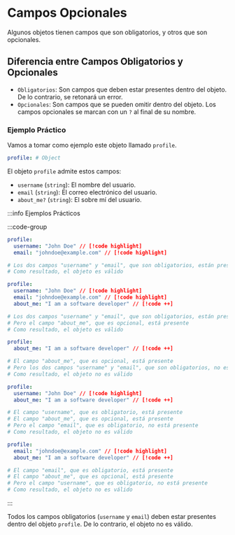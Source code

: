 # Campos Opcionales

Algunos objetos tienen campos que son obligatorios, y otros que son opcionales.

## Diferencia entre Campos Obligatorios y Opcionales

- `Obligatorios`: Son campos que deben estar presentes dentro del objeto. De lo contrario, se retonará un error.
- `Opcionales`: Son campos que se pueden omitir dentro del objeto. Los campos opcionales se marcan con un `?` al final de su nombre.

### Ejemplo Práctico

Vamos a tomar como ejemplo este objeto llamado `profile`.

```yml
profile: # Object
```

El objeto `profile` admite estos campos:

- `username` (`string`): El nombre del usuario.
- `email` (`string`): El correo electrónico del usuario.
- `about_me?` (`string`): El sobre mí del usuario.

:::info Ejemplos Prácticos

:::code-group

```yml [Objeto 1 (Válido)]
profile:
  username: "John Doe" // [!code highlight]
  email: "johndoe@example.com" // [!code highlight]

# Los dos campos "username" y "email", que son obligatorios, están presentes
# Como resultado, el objeto es válido
```

```yml [Objeto 2 (Válido)]
profile:
  username: "John Doe" // [!code highlight]
  email: "johndoe@example.com" // [!code highlight]
  about_me: "I am a software developer" // [!code ++]

# Los dos campos "username" y "email", que son obligatorios, están presentes
# Pero el campo "about_me", que es opcional, está presente
# Como resultado, el objeto es válido
```

```yml [Objeto 3 (Inválido)]
profile:
  about_me: "I am a software developer" // [!code ++]

# El campo "about_me", que es opcional, está presente
# Pero los dos campos "username" y "email", que son obligatorios, no están presentes
# Como resultado, el objeto no es válido
```

```yml [Objeto 4 (Inválido)]
profile:
  username: "John Doe" // [!code highlight]
  about_me: "I am a software developer" // [!code ++]

# El campo "username", que es obligatorio, está presente
# El campo "about_me", que es opcional, está presente
# Pero el campo "email", que es obligatorio, no está presente
# Como resultado, el objeto no es válido
```

```yml [Objeto 5 (Inválido)]
profile:
  email: "johndoe@example.com" // [!code highlight]
  about_me: "I am a software developer" // [!code ++]

# El campo "email", que es obligatorio, está presente
# El campo "about_me", que es opcional, está presente
# Pero el campo "username", que es obligatorio, no está presente
# Como resultado, el objeto no es válido
```

:::

Todos los campos obligatorios (`username` y `email`) deben estar presentes dentro del objeto `profile`. De lo contrario, el objeto no es válido.
